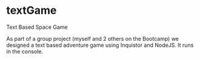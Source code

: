 # textGame
 Text Based Space Game

 As part of a group project (myself and 2 others on the Bootcamp) we designed a text based adventure game using Inquistor and NodeJS.  It runs in the console.
